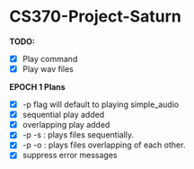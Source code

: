# CS370-Project-Saturn                                                                                   
**TODO:**                                             
- [x] Play command
- [x] Play wav files

**EPOCH 1 Plans**
- [x] -p flag will default to playing simple_audio
- [x] sequential play added
- [x] overlapping play added
- [x] -p -s : plays files sequentially.
- [x] -p -o : plays files overlapping of each other.
- [x] suppress error messages
